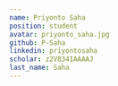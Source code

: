 ```yaml
---
name: Priyonto Saha
position: student
avatar: priyonto_saha.jpg
github: P-Saha
linkedin: priyontosaha
scholar: z2V834IAAAAJ
last_name: Saha
---
```

